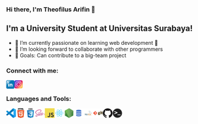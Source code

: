 ### Hi there, I'm Theofilus Arifin 👋

## I'm a University Student at Universitas Surabaya!

-   🌱 I’m currently passionate on learning web development 🤣
-   👯 I’m looking forward to collaborate with other programmers
-   🥅 Goals: Can contribute to a big-team project

### Connect with me:

[<img align="left" alt="Social Media Logo | LinkedIn" width="22px" target="_blank" rel="noreferrer" src="LinkedIn.png" />][linkedin]
[<img align="left" alt="Social Media Logo | Instagram" width="22px" target="_blank" rel="noreferrer" src="Instagram.png" />][instagram]

<br />

### Languages and Tools:

<img style="pointer-events: none;" target="_blank" rel="noreferrer" align="left" alt="Visual Studio Code" width="26px" src="https://raw.githubusercontent.com/github/explore/80688e429a7d4ef2fca1e82350fe8e3517d3494d/topics/visual-studio-code/visual-studio-code.png" />
<img style="pointer-events: none;" target="_blank" rel="noreferrer" align="left" alt="HTML5" width="26px" src="https://raw.githubusercontent.com/github/explore/80688e429a7d4ef2fca1e82350fe8e3517d3494d/topics/html/html.png" />
<img style="pointer-events: none;" target="_blank" rel="noreferrer" align="left" alt="CSS3" width="26px" src="https://raw.githubusercontent.com/github/explore/80688e429a7d4ef2fca1e82350fe8e3517d3494d/topics/css/css.png" />
<img style="pointer-events: none;" target="_blank" rel="noreferrer" align="left" alt="Sass" width="26px" src="https://raw.githubusercontent.com/github/explore/80688e429a7d4ef2fca1e82350fe8e3517d3494d/topics/sass/sass.png" />
<img style="pointer-events: none;" target="_blank" rel="noreferrer" align="left" alt="JavaScript" width="26px" src="https://raw.githubusercontent.com/github/explore/80688e429a7d4ef2fca1e82350fe8e3517d3494d/topics/javascript/javascript.png" />
<img style="pointer-events: none;" target="_blank" rel="noreferrer" align="left" alt="React" width="26px" src="https://raw.githubusercontent.com/github/explore/80688e429a7d4ef2fca1e82350fe8e3517d3494d/topics/react/react.png" />
<img style="pointer-events: none;" target="_blank" rel="noreferrer" align="left" alt="Node.js" width="26px" src="https://raw.githubusercontent.com/github/explore/80688e429a7d4ef2fca1e82350fe8e3517d3494d/topics/nodejs/nodejs.png" />
<img style="pointer-events: none;" target="_blank" rel="noreferrer" align="left" alt="SQL" width="26px" src="https://raw.githubusercontent.com/github/explore/80688e429a7d4ef2fca1e82350fe8e3517d3494d/topics/sql/sql.png" />
<img style="pointer-events: none;" target="_blank" rel="noreferrer" align="left" alt="MySQL" width="26px" src="https://raw.githubusercontent.com/github/explore/80688e429a7d4ef2fca1e82350fe8e3517d3494d/topics/mysql/mysql.png" />
<img style="pointer-events: none;" target="_blank" rel="noreferrer" align="left" alt="Git" width="26px" src="https://raw.githubusercontent.com/github/explore/80688e429a7d4ef2fca1e82350fe8e3517d3494d/topics/git/git.png" />
<img style="pointer-events: none;" target="_blank" rel="noreferrer" align="left" alt="GitHub" width="26px" src="https://raw.githubusercontent.com/github/explore/78df643247d429f6cc873026c0622819ad797942/topics/github/github.png" />
<img style="pointer-events: none;" target="_blank" rel="noreferrer" align="left" alt="Terminal" width="26px" src="https://raw.githubusercontent.com/github/explore/80688e429a7d4ef2fca1e82350fe8e3517d3494d/topics/terminal/terminal.png" />

<br />
<br />

[instagram]: https://instagram.com/theofilusarifin/
[linkedin]: https://linkedin.com/in/theofilusarifin/
